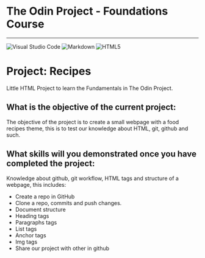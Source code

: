 # The Odin Project - Foundations Course
---

![Visual Studio Code](https://img.shields.io/badge/Visual%20Studio%20Code-0078d7.svg?style=for-the-badge&logo=visual-studio-code&logoColor=white) ![Markdown](https://img.shields.io/badge/markdown-%23000000.svg?style=for-the-badge&logo=markdown&logoColor=white) ![HTML5](https://img.shields.io/badge/html5-%23E34F26.svg?style=for-the-badge&logo=html5&logoColor=white)

# Project: Recipes

Little HTML Project to learn the Fundamentals in The Odin Project.

## What is the objective of the current project:


The objective of the project is to create a small webpage with a food recipes theme, this is to test our knowledge about HTML, git, github and such.

## What skills will you demonstrated once you have completed the project:

Knowledge about github, git workflow, HTML tags and structure of a webpage, this includes:
* Create a repo in GitHub
* Clone a repo, commits and push changes.
* Document structure
* Heading tags
* Paragraphs tags
* List tags
* Anchor tags
* Img tags
* Share our project with other in github
